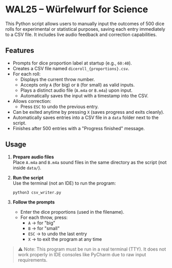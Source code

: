 # WAL25 – Würfelwurf for Science

This Python script allows users to manually input the outcomes of 500 dice rolls for experimental or statistical purposes, saving each entry immediately to a CSV file. It includes live audio feedback and correction capabilities.

## Features

- Prompts for dice proportion label at startup (e.g., `60:40`).
- Creates a CSV file named `diceroll_{proportions}.csv`.
- For each roll:
  - Displays the current throw number.
  - Accepts only `A` (for big) or `B` (for small) as valid inputs.
  - Plays a distinct audio file (`A.m4a` or `B.m4a`) upon input.
  - Automatically saves the input with a timestamp into the CSV.
- Allows correction:
  - Press `ESC` to undo the previous entry.
- Can be exited anytime by pressing `X` (saves progress and exits cleanly).
- Automatically saves entries into a CSV file in a `data` folder next to the script.
- Finishes after 500 entries with a "Progress finished" message.

## Usage

1. **Prepare audio files**  
   Place `A.m4a` and `B.m4a` sound files in the same directory as the script (not inside `data/`).

2. **Run the script**  
   Use the terminal (not an IDE) to run the program:
   ```bash
   python3 csv_writer.py
   ```

3. **Follow the prompts**  
   - Enter the dice proportions (used in the filename).
   - For each throw, press:
     - `A` → for "big"
     - `B` → for "small"
     - `ESC` → to undo the last entry  
     - `X` → to exit the program at any time

> ⚠️ Note: This program must be run in a real terminal (TTY). It does not work properly in IDE consoles like PyCharm due to raw input requirements.
